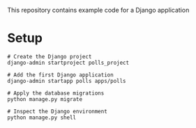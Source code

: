 This repository contains example code for a Django application

# Setup

```shell
# Create the Django project
django-admin startproject polls_project

# Add the first Django application
django-admin startapp polls apps/polls

# Apply the database migrations
python manage.py migrate

# Inspect the Django environment
python manage.py shell
```
